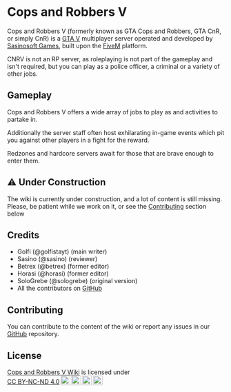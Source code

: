 # Cops and Robbers V
Cops and Robbers V (formerly known as GTA Cops and Robbers, GTA CnR, or simply CnR) is a [GTA V](https://www.rockstargames.com/gta-v) multiplayer server operated and developed by [Sasinosoft Games](https://sasinosoft.com/), built upon the [FiveM](https://fivem.net/) platform.

CNRV is not an RP server, as roleplaying is not part of the gameplay and isn't required, but you can play as a police officer, a criminal or a variety of other jobs.

## Gameplay
Cops and Robbers V offers a wide array of jobs to play as and activities to partake in.

Additionally the server staff often host exhilarating in-game events which pit you against other players in a fight for the reward. 

Redzones and hardcore servers await for those that are brave enough to enter them.

## ⚠ Under Construction
The wiki is currently under construction, and a lot of content is still missing. Please, be patient while we work on it, or see the [Contributing](#contributing) section below

## Credits
- Golfi (@golfistayt) (main writer)
- Sasino (@sasino) (reviewer)
- Betrex (@betrex) (former editor)
- Horasi (@horasi) (former editor)
- SoloGrebe (@sologrebe) (original version)
- All the contributors on [GitHub](https://github.com/Sasino97/gta-cnr-wiki/graphs/contributors)

## Contributing
You can contribute to the content of the wiki or report any issues in our [GitHub](https://github.com/Sasino97/gta-cnr-wiki) repository.

## License
<p xmlns:cc="http://creativecommons.org/ns#" xmlns:dct="http://purl.org/dc/terms/"><a property="dct:title" rel="cc:attributionURL" href="https://github.com/Sasino97/gta-cnr-wiki">Cops and Robbers V Wiki</a> is licensed under <a href="https://creativecommons.org/licenses/by-nc-nd/4.0/?ref=chooser-v1" target="_blank" rel="license noopener noreferrer" style="display:inline-block;">CC BY-NC-ND 4.0<img style="height:22px!important;margin-left:3px;vertical-align:text-bottom;" src="https://mirrors.creativecommons.org/presskit/icons/cc.svg?ref=chooser-v1" alt=""><img style="height:22px!important;margin-left:3px;vertical-align:text-bottom;" src="https://mirrors.creativecommons.org/presskit/icons/by.svg?ref=chooser-v1" alt=""><img style="height:22px!important;margin-left:3px;vertical-align:text-bottom;" src="https://mirrors.creativecommons.org/presskit/icons/nc.svg?ref=chooser-v1" alt=""><img style="height:22px!important;margin-left:3px;vertical-align:text-bottom;" src="https://mirrors.creativecommons.org/presskit/icons/nd.svg?ref=chooser-v1" alt=""></a></p>